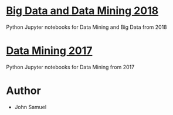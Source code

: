 # [Big Data and Data Mining 2018](2018/README.md)

Python Jupyter notebooks for Data Mining and Big Data from 2018


# [Data Mining 2017](2017/README.md)

Python Jupyter notebooks for Data Mining from 2017

# Author
* John Samuel

